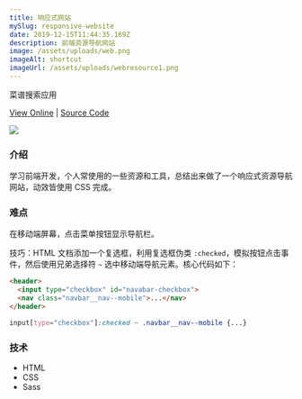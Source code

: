 ```yaml
---
title: 响应式网站
mySlug: responsive-website
date: 2019-12-15T11:44:35.169Z
description: 前端资源导航网站
image: /assets/uploads/web.png
imageAlt: shortcut
imageUrl: /assets/uploads/webresource1.png
---
```

菜谱搜索应用

[View Online](https://webresource.netlify.com/) | [Source Code](https://github.com/byodian/web-resources)

![](/assets/uploads/web.png)

### 介绍
学习前端开发，个人常使用的一些资源和工具，总结出来做了一个响应式资源导航网站，动效皆使用 CSS 完成。

### 难点
在移动端屏幕，点击菜单按钮显示导航栏。

技巧：HTML 文档添加一个复选框，利用复选框伪类 `:checked`，模拟按钮点击事件，然后使用兄弟选择符 `~` 选中移动端导航元素。核心代码如下：

```html
<header>
  <input type="checkbox" id="navabar-checkbox">
  <nav class="navbar__nav--mobile">...</nav>
</header>
```

```css
input[type="checkbox"]:checked ~ .navbar__nav--mobile {...} 
```

### 技术
- HTML
- CSS
- Sass

